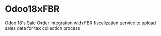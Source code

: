 # Odoo18xFBR
Odoo 18's Sale Order integration with FBR fiscalization service to upload sales data for tax collection process 

